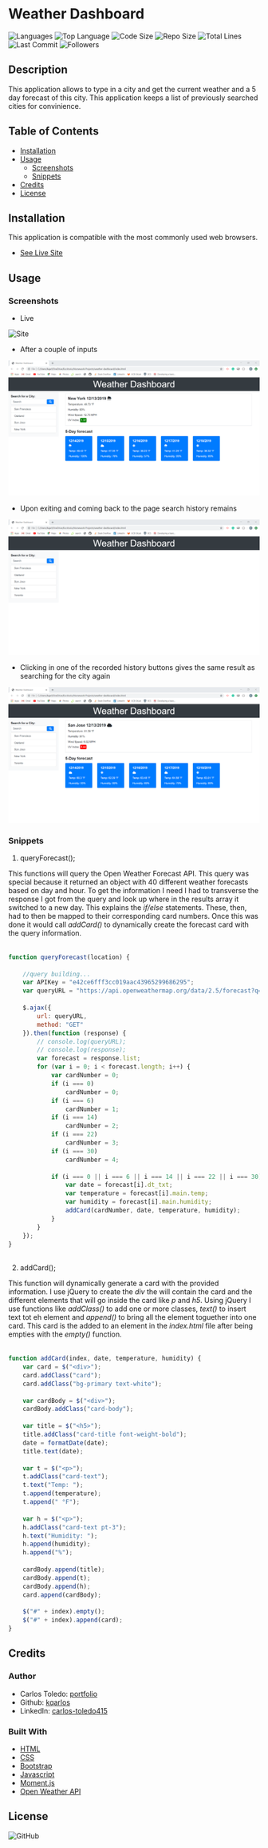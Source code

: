 # Weather Dashboard

  ![Languages](https://img.shields.io/github/languages/count/kqarlos/weather-dashboard)
  ![Top Language](https://img.shields.io/github/languages/top/kqarlos/weather-dashboard)
  ![Code Size](https://img.shields.io/github/languages/code-size/kqarlos/weather-dashboard)
  ![Repo Size](https://img.shields.io/github/repo-size/kqarlos/weather-dashboard)
  ![Total Lines](https://img.shields.io/tokei/lines/github/kqarlos/weather-dashboard)
  ![Last Commit](https://img.shields.io/github/last-commit/kqarlos/weather-dashboard)
  ![Followers](https://img.shields.io/github/followers/kqarlos?style=social)


## Description

This application allows to type in a city and get the current weather and a 5 day forecast of this city. This application keeps a list of previously searched cities for convinience.

## Table of Contents

* [Installation](#installation)
* [Usage](#usage)
    * [Screenshots](#screenshots)
    * [Snippets](#snippets)
* [Credits](#credits)
* [License](#license)


## Installation

This application is compatible with the most commonly used web browsers.

* [See Live Site](https://kqarlos.github.io/weather-dashboard)

## Usage

### Screenshots

- Live

![Site](assets/images/weather-live.gif)

- After a couple of inputs 

![Site](assets/images/2.png)


- Upon exiting and coming back to the page search history remains

![Site](assets/images/3.png)

- Clicking in one of the recorded history buttons gives the same result as searching for the city again

![Site](assets/images/4.png)



### Snippets


1. queryForecast();

This functions will query the Open Weather Forecast API. This query was special because it returned an object with 40 different weather forecasts based on day and hour. To get the information I need I had to transverse the response I got from the query and look up where in the results array it switched to a new day. This explains the _if/else_ statements. These, then, had to then be mapped to their corresponding card numbers. Once this was done it would call _addCard()_ to dynamically create the forecast card with the query information.

```javascript

function queryForecast(location) {

    //query building...
    var APIKey = "e42ce6fff3cc019aac43965299686295";
    var queryURL = "https://api.openweathermap.org/data/2.5/forecast?q=" + location + "&units=imperial&appid=" + APIKey;

    $.ajax({
        url: queryURL,
        method: "GET"
    }).then(function (response) {
        // console.log(queryURL);
        // console.log(response);
        var forecast = response.list;
        for (var i = 0; i < forecast.length; i++) {
            var cardNumber = 0;
            if (i === 0)
                cardNumber = 0;
            if (i === 6)
                cardNumber = 1;
            if (i === 14)
                cardNumber = 2;
            if (i === 22)
                cardNumber = 3;
            if (i === 30)
                cardNumber = 4;

            if (i === 0 || i === 6 || i === 14 || i === 22 || i === 30) {
                var date = forecast[i].dt_txt;
                var temperature = forecast[i].main.temp;
                var humidity = forecast[i].main.humidity;
                addCard(cardNumber, date, temperature, humidity);
            }
        }
    });
}
    
```


2. addCard();

This function will dynamically generate a card with the provided information. I use jQuery to create the _div_ the will contain the card and the different elements that will go inside the card like _p_ and _h5_. Using jQuery I use functions like _addClass()_ to add one or more classes, _text()_ to insert text tot eh element and _append()_ to bring all the element toguether into one card. This card is the added to an element in the _index.html_ file after being empties with the _empty()_ function.

```javascript

function addCard(index, date, temperature, humidity) {
    var card = $("<div>");
    card.addClass("card");
    card.addClass("bg-primary text-white");

    var cardBody = $("<div>");
    cardBody.addClass("card-body");

    var title = $("<h5>");
    title.addClass("card-title font-weight-bold");
    date = formatDate(date);
    title.text(date);

    var t = $("<p>");
    t.addClass("card-text");
    t.text("Temp: ");
    t.append(temperature);
    t.append(" °F");

    var h = $("<p>");
    h.addClass("card-text pt-3");
    h.text("Humidity: ");
    h.append(humidity);
    h.append("%");

    cardBody.append(title);
    cardBody.append(t);
    cardBody.append(h);
    card.append(cardBody);

    $("#" + index).empty();
    $("#" + index).append(card);
}

```

## Credits 

### Author

- Carlos Toledo: [portfolio](https://professional-portfolio2020.herokuapp.com/)
- Github: [kqarlos](https://www.github.com/kqarlos)
- LinkedIn: [carlos-toledo415](https://www.linkedin.com/in/carlos-toledo415/)


### Built With
    
* [HTML](https://developer.mozilla.org/en-US/docs/Web/HTML)
* [CSS](https://developer.mozilla.org/en-US/docs/Web/CSS)
* [Bootstrap](https://getbootstrap.com/)
* [Javascript](https://www.javascript.com/)
* [Moment.js](https://momentjs.com/docs/)
* [Open Weather API](https://openweathermap.org/api)

## License

![GitHub](https://img.shields.io/github/license/kqarlos/weather-dashboard)